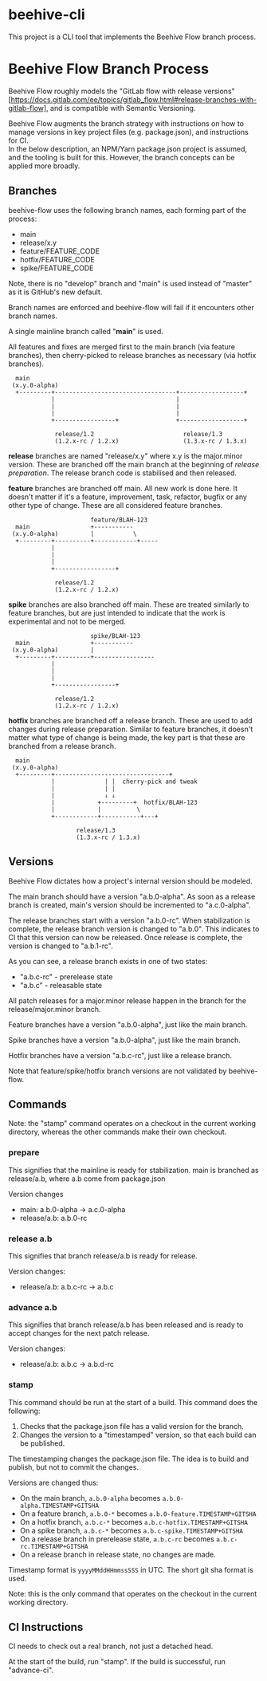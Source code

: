 # beehive-cli

This project is a CLI tool that implements the Beehive Flow branch process.

# Beehive Flow Branch Process

Beehive Flow roughly models the "GitLab flow with release versions" [https://docs.gitlab.com/ee/topics/gitlab_flow.html#release-branches-with-gitlab-flow],
and is compatible with Semantic Versioning.

Beehive Flow augments the branch strategy with instructions on how to manage versions in key project files (e.g. package.json), and instructions for CI.  
In the below description, an NPM/Yarn package.json project is assumed, and the tooling is built for this. However, the branch concepts can be applied more broadly. 

## Branches

beehive-flow uses the following branch names, each forming part of the process:

 - main
 - release/x.y
 - feature/FEATURE_CODE
 - hotfix/FEATURE_CODE
 - spike/FEATURE_CODE
 
Note, there is no "develop" branch and "main" is used instead of "master" as it is GitHub's new default. 

Branch names are enforced and beehive-flow will fail if it encounters other branch names. 

A single mainline branch called "**main**" is used. 

All features and fixes are merged first to the main branch (via feature branches),
then cherry-picked to release branches as necessary (via hotfix branches).

```
  main
 (x.y.0-alpha)
  +---------+----------------------------------+------------------+
            |                                  |
            |                                  |
            |                                  |
            +-----------------+                +------------------+

             release/1.2                         release/1.3
             (1.2.x-rc / 1.2.x)                  (1.3.x-rc / 1.3.x)
```

**release** branches are named "release/x.y" where x.y is the major.minor version. These are branched off the main branch at the beginning of *release preparation*.
The release branch code is stabilised and then released.

**feature** branches are branched off main. All new work is done here. It doesn't matter if it's a feature, improvement, task, refactor, bugfix or any other type of change. 
These are all considered feature branches.

```
                       feature/BLAH-123
  main                 +-----------
 (x.y.0-alpha)         |           \
  +---------+----------+------------+-----
            |                             
            |                             
            |                             
            +-----------------+           

             release/1.2                  
             (1.2.x-rc / 1.2.x)           
```

**spike** branches are also branched off main. These are treated similarly to feature branches, but are just intended to indicate that the work is experimental and not to be merged.

```
                       spike/BLAH-123
  main                 +-----------
 (x.y.0-alpha)         |           
  +---------+----------+-----------------
            |                            
            |                            
            |                            
            +-----------------+          

             release/1.2                 
             (1.2.x-rc / 1.2.x)          
```


**hotfix** branches are branched off a release branch. These are used to add changes during release preparation. Similar to feature branches, it doesn't matter what type of change
is being made, the key part is that these are branched from a release branch. 

```
  main
 (x.y.0-alpha)
  +---------+--------------------------------+
            |              | |  cherry-pick and tweak
            |              | |
            |              ↓ ↓
            |            +---------+  hotfix/BLAH-123
            |            |          \
            +------------+-----------+---+

                   release/1.3
                   (1.3.x-rc / 1.3.x)
```

## Versions

Beehive Flow dictates how a project's internal version should be modeled. 

The main branch should have a version "a.b.0-alpha". As soon as a release branch is created, main's version should be incremented to "a.c.0-alpha".  

The release branches start with a version "a.b.0-rc". When stabilization is complete, the release branch version is changed to "a.b.0". 
This indicates to CI that this version can now be released. Once release is complete, the version is changed to "a.b.1-rc".

As you can see, a release branch exists in one of two states:
- "a.b.c-rc" - prerelease state
- "a.b.c" - releasable state

All patch releases for a major.minor release happen in the branch for the release/major.minor branch.

Feature branches have a version "a.b.0-alpha", just like the main branch. 

Spike branches have a version "a.b.0-alpha", just like the main branch. 

Hotfix branches have a version "a.b.c-rc", just like a release branch. 

Note that feature/spike/hotfix branch versions are not validated by beehive-flow.

## Commands

Note: the "stamp" command operates on a checkout in the current working directory, whereas the other commands make their own checkout.

### prepare

This signifies that the mainline is ready for stabilization.
main is branched as release/a.b, where a.b come from package.json

Version changes
- main: a.b.0-alpha -> a.c.0-alpha
- release/a.b: a.b.0-rc

### release a.b

This signifies that branch release/a.b is ready for release. 

Version changes:
- release/a.b: a.b.c-rc -> a.b.c

### advance a.b

This signifies that branch release/a.b has been released and is ready to accept changes for the next patch release.

Version changes:
- release/a.b: a.b.c -> a.b.d-rc

### stamp

This command should be run at the start of a build. This command does the following:

 1. Checks that the package.json file has a valid version for the branch.
 2. Changes the version to a "timestamped" version, so that each build can be published.
 
The timestamping changes the package.json file. The idea is to build and publish, but not to commit the changes.

Versions are changed thus:

 - On the main branch, `a.b.0-alpha` becomes `a.b.0-alpha.TIMESTAMP+GITSHA`
 - On a feature branch, `a.b.0-*` becomes `a.b.0-feature.TIMESTAMP+GITSHA`
 - On a hotfix branch, `a.b.c-*` becomes `a.b.c-hotfix.TIMESTAMP+GITSHA`
 - On a spike branch, `a.b.c-*` becomes `a.b.c-spike.TIMESTAMP+GITSHA`
 - On a release branch in prerelease state, `a.b.c-rc` becomes `a.b.c-rc.TIMESTAMP+GITSHA`
 - On a release branch in release state, no changes are made.
 
Timestamp format is `yyyyMMddHHmmssSSS` in UTC. The short git sha format is used.

Note: this is the only command that operates on the checkout in the current working directory.

## CI Instructions

CI needs to check out a real branch, not just a detached head.

At the start of the build, run "stamp". If the build is successful, run "advance-ci".

